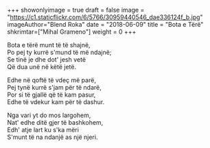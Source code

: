+++
showonlyimage = true
draft = false
image = "https://c1.staticflickr.com/6/5766/30959440546_dae336124f_b.jpg"
imageAuthor="Blend Roka"
date = "2018-06-09"
title = "Bota e Tërë"
shkrimtar=["Mihal Grameno"]
weight = 0
+++

Bota e tërë munt të të shajnë, <br/>
Po pej ty kurrë s'mund të më ndajnë;<br/>
Se tinë je dhe dot' jesh vetë<br/>
Që dua unë në këtë jetë.

Edhe në qoftë të vdeç më parë,<br/>
Pej tynë kurrë s'jam për të ndarë,<br/>
Por si të gjallë që të kam pasur,<br/>
Edhe të vdekur kam për të dashur.<br/>

Nga vari yt do mos largohem,<br/>
Nat' edhe ditë gjer të bashkohem,<br/>
Edh' atje lart ku s'ka mëri<br/>
S'munt të na ndanjë as një njeri.
